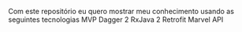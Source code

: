 
Com este repositório eu quero mostrar meu conhecimento usando as seguintes tecnologias
  MVP 
  Dagger 2
  RxJava 2
  Retrofit
  Marvel API
